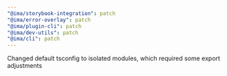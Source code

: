 ```yaml
---
"@ima/storybook-integration": patch
"@ima/error-overlay": patch
"@ima/plugin-cli": patch
"@ima/dev-utils": patch
"@ima/cli": patch
---
```


Changed default tsconfig to isolated modules, which required some export adjustments
